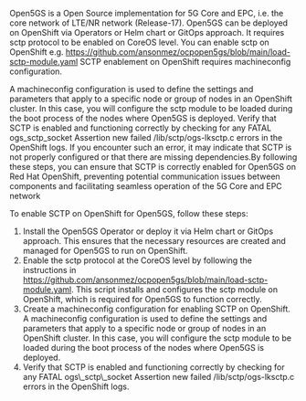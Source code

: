 Open5GS is a Open Source implementation for 5G Core and EPC, i.e. the core network of LTE/NR network (Release-17). 
Open5GS can be deployed on OpenShift via Operators or Helm chart or GitOps approach. 
It requires sctp protocol to be enabled on CoreOS level. 
You can enable sctp on OpenShift  e.g. https://github.com/ansonmez/ocpopen5gs/blob/main/load-sctp-module.yaml 
SCTP enablement on OpenShift requires machineconfig configuration. 

A machineconfig configuration is used to define the settings and parameters that apply to a specific node or group of nodes in an OpenShift cluster. In this case, you will configure the sctp module to be loaded during the boot process of the nodes where Open5GS is deployed. Verify that SCTP is enabled and functioning correctly by checking for any FATAL ogs_sctp_socket Assertion new failed /lib/sctp/ogs-lksctp.c errors in the OpenShift logs. If you encounter such an error, it may indicate that SCTP is not properly configured or that there are missing dependencies.By following these steps, you can ensure that SCTP is correctly enabled for Open5GS on Red Hat OpenShift, preventing potential communication issues between components and facilitating seamless operation of the 5G Core and EPC network

To enable SCTP on OpenShift for Open5GS, follow these steps:
1. Install the Open5GS Operator or deploy it via Helm chart or GitOps approach. This ensures that the necessary resources are created and managed for Open5GS to run on OpenShift. 
2. Enable the sctp protocol at the CoreOS level by following the instructions in <https://github.com/ansonmez/ocpopen5gs/blob/main/load-sctp-module.yaml>. This script installs and configures the sctp module on OpenShift, which is required for Open5GS to function correctly.
3. Create a machineconfig configuration for enabling SCTP on OpenShift. A machineconfig configuration is used to define the settings and parameters that apply to a specific node or group of nodes in an OpenShift cluster. In this case, you will configure the sctp module to be loaded during the boot process of the nodes where Open5GS is deployed.
4. Verify that SCTP is enabled and functioning correctly by checking for any FATAL ogs\\_sctp\\_socket Assertion new failed /lib/sctp/ogs-lksctp.c errors in the OpenShift logs.
